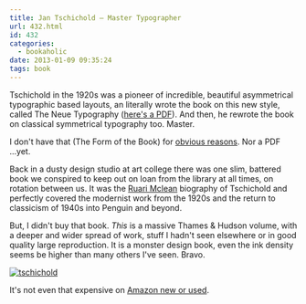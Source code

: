 ```yaml
---
title: Jan Tschichold – Master Typographer
url: 432.html
id: 432
categories:
  - bookaholic
date: 2013-01-09 09:35:24
tags: book
---
```


Tschichold in the 1920s was a pioneer of incredible, beautiful asymmetrical typographic based layouts, an literally wrote the book on this new style, called The Neue Typography ([here's a PDF](http://neuromantics.net/tmp/the-new-typography.pdf.zip "Big old Tschichold")). And then, he rewrote the book on classical symmetrical typography too. Master. 

I don't have that (The Form of the Book) for [obvious reasons](http://www.amazon.co.uk/gp/product/0881791164/ref=as_li_ss_tl?ie=UTF8&camp=1634&creative=19450&creativeASIN=0881791164&linkCode=as2&tag=neuromantics-21 "Not cheap"). Nor a PDF ...yet. 

Back in a dusty design studio at art college there was one slim, battered book we conspired to keep out on loan from the library at all times, on rotation between us. It was the [Ruari Mclean](http://www.amazon.co.uk/gp/product/0853316686/ref=as_li_ss_tl?ie=UTF8&camp=1634&creative=19450&creativeASIN=0853316686&linkCode=as2&tag=neuromantics-21) biography of Tschichold and perfectly covered the modernist work from the 1920s and the return to classicism of 1940s into Penguin and beyond. 

But, I didn't buy that book. _This_ is a massive Thames & Hudson volume, with a deeper and wider spread of work, stuff I hadn't seen elsewhere or in good quality large reproduction. It is a monster design book, even the ink density seems be higher than many others I've seen. Bravo. 

[![tschichold](/wpimages/2013/01/tschichold.jpg)](http://www.neuromantics.net/blog/?attachment_id=434) 

It's not even that expensive on [Amazon new or used](http://www.amazon.co.uk/gp/product/0500513988/ref=as_li_ss_tl?ie=UTF8&camp=1634&creative=19450&creativeASIN=0500513988&linkCode=as2&tag=neuromantics-21).
